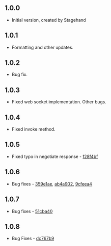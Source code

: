 ## 1.0.0

- Initial version, created by Stagehand

## 1.0.1

- Formatting and other updates.

## 1.0.2 

- Bug fix.

## 1.0.3 

- Fixed web socket implementation. Other bugs.

## 1.0.4

- Fixed invoke method.

## 1.0.5

- Fixed typo in negotiate response - [f28f4bf](https://github.com/jamiewest/signalr_core/commit/f28f4bfa6f174dc24b2614ece057fcaaf3d121d1) 

## 1.0.6

- Bug fixes - [359e1ae](https://github.com/dart-lang/http/commit/469ea67d412d4e90ade81bc672b601d4d663e685), [ab4a902](https://github.com/jamiewest/signalr_core/commit/ab4a9020c72c5ba1f9560940fade536516cb1292), [9cfeea4](https://github.com/jamiewest/signalr_core/commit/9cfeea4a86a78ce32f29a3147cf58532415ea814)

## 1.0.7

- Bug fixes - [51cba40](https://github.com/jamiewest/signalr_core/commit/51cba400e52640b7f2fdf0dd4154061d8117e778)

## 1.0.8

- Bug Fixes - [dc767b9](https://github.com/jamiewest/signalr_core/commit/dc767b943a5cf9dee6d464cae5c7e015c99deb50)